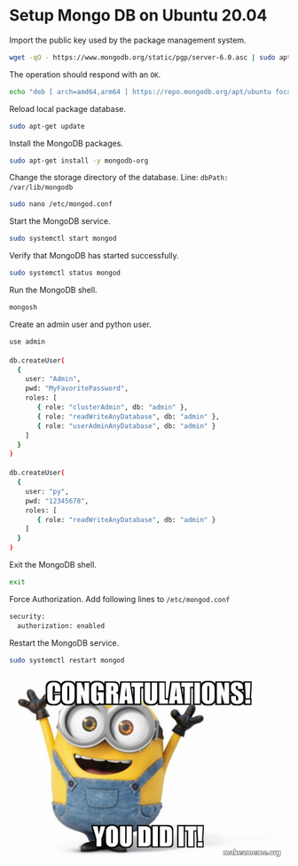 # Setup Mongo DB on Ubuntu 20.04

Import the public key used by the package management system.

```bash
wget -qO - https://www.mongodb.org/static/pgp/server-6.0.asc | sudo apt-key add -
```

The operation should respond with an `OK`.

```bash
echo "deb [ arch=amd64,arm64 ] https://repo.mongodb.org/apt/ubuntu focal/mongodb-org/6.0 multiverse" | sudo tee /etc/apt/sources.list.d/mongodb-org-6.0.list
```

Reload local package database.

```bash
sudo apt-get update
```

Install the MongoDB packages.

```bash
sudo apt-get install -y mongodb-org
```

Change the storage directory of the database. Line: `dbPath: /var/lib/mongodb`

```bash
sudo nano /etc/mongod.conf
```

Start the MongoDB service.

```bash
sudo systemctl start mongod
```

Verify that MongoDB has started successfully.

```bash
sudo systemctl status mongod
```

Run the MongoDB shell.

```bash
mongosh
```

Create an admin user and python user.

```bash
use admin

db.createUser(
  {
    user: "Admin",
    pwd: "MyFavoritePassword",
    roles: [
       { role: "clusterAdmin", db: "admin" },
       { role: "readWriteAnyDatabase", db: "admin" },
       { role: "userAdminAnyDatabase", db: "admin" }
    ]
  }
)
  
db.createUser(
  {
    user: "py",
    pwd: "12345678",
    roles: [
       { role: "readWriteAnyDatabase", db: "admin" }
    ]
  }
)
```

Exit the MongoDB shell.

```bash
exit
```

Force Authorization. Add following lines to `/etc/mongod.conf`

```bash
security: 
  authorization: enabled
```

Restart the MongoDB service.

```bash
sudo systemctl restart mongod
```

![Congratulations](../../other/congratulations.jpeg)
